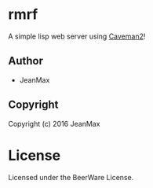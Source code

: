 # rmrf

A simple lisp web server using [Caveman2](http://8arrow.org/caveman/)!


## Author

* JeanMax

## Copyright

Copyright (c) 2016 JeanMax

# License

Licensed under the BeerWare License.
